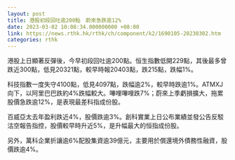 ```yaml
---
layout: post
title: 港股初段回吐逾200點　蔚來急跌逾12%
date: 2023-03-02 10:08:34.000000000 +08:00
link: https://news.rthk.hk/rthk/ch/component/k2/1690105-20230302.htm
categories: rthk
---
```


港股上日顯著反彈後，今早初段回吐逾200點。恒生指數低開229點，其後最多曾跌近300點，低見20321點，較早時報20403點，跌215點，跌幅1%。

科技指數一度失守4100點，低見4097點，跌幅逾2%，較早時跌逾1%。ATMXJ向下，以阿里巴巴跌約4%跌幅較大。嗶哩嗶哩跌7%；蔚來上季虧損擴大，拖累股價急跌逾12%，是表現最差科指成份股。

百威亞太去年盈利跌近4%，股價跌逾3%。創科實業上日公布業績並發公告反駁沽空報告指控，股價較早時升近5%，是升幅最大的恒指成份股。

另外，萬科企業折讓逾6%配股集資逾39億元，主要用於償還境外債務性融資，股價跌逾4%。
